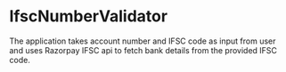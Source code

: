 # IfscNumberValidator
The application takes account number and IFSC code as input from user and uses Razorpay IFSC api to fetch bank details from the provided IFSC code.  

